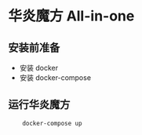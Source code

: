 华炎魔方 All-in-one
===

## 安装前准备

- 安装 docker
- 安装 docker-compose

## 运行华炎魔方

```
    docker-compose up
```